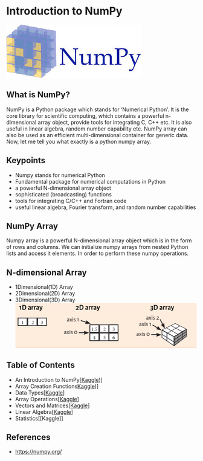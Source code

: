 # Introduction to NumPy
![](./img/numpy.jpeg)

## What is NumPy?

NumPy is a Python package which stands for ‘Numerical Python’. It is the core library for scientific computing, which contains a powerful n-dimensional array object, provide tools for integrating C, C++ etc. It is also useful in linear algebra, random number capability etc. NumPy array can also be used as an efficient multi-dimensional container for generic data. Now, let me tell you what exactly is a python numpy array.

## Keypoints
- Numpy stands for numerical Python
- Fundamental package for numerical computations in Python
- a powerful N-dimensional array object
- sophisticated (broadcasting) functions
- tools for integrating C/C++ and Fortran code
- useful linear algebra, Fourier transform, and random number capabilities

## NumPy Array
Numpy array is a powerful N-dimensional array object which is in the form of rows and columns. We can initialize numpy arrays from nested Python lists and access it elements. In order to perform these numpy operations.

## N-dimensional Array
- 1Dimensional(1D) Array
- 2Dimensional(2D) Array
- 3Dimensional(3D) Array
![NdArray](./img/arrays.png)



## Table of Contents
- An Introduction to NumPy[[Kaggle](https://www.kaggle.com/jhossain/an-introduction-to-numpy))]
- Array Creation Functions[Kaggle](https://www.kaggle.com/jhossain/introduction-to-numpy-array-creation-function))]
- Data Types[[Kaggle](#)]
- Array Operations[[Kaggle](https://www.kaggle.com/jhossain/introduction-to-numpy-array-operations)]
- Vectors and Matrices[[Kaggle](#)]
- Linear Algebra[[Kaggle](https://www.kaggle.com/jhossain/introduction-to-numpy-vectors-and-matrices)]
- Statistics[[Kaggle]] 


## References
- https://numpy.org/

